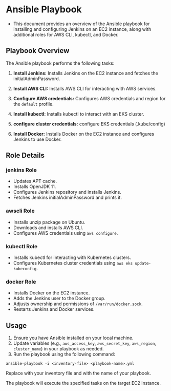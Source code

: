 # Ansible Playbook

- This document provides an overview of the Ansible playbook for installing and configuring Jenkins on an EC2 instance, along with additional roles for AWS CLI, kubectl, and Docker.

## Playbook Overview

The Ansible playbook performs the following tasks:

1. **Install Jenkins:** Installs Jenkins on the EC2 instance and fetches the initialAdminPassword.

2. **Install AWS CLI:** Installs AWS CLI for interacting with AWS services.

3. **Configure AWS credentials:** Configures AWS credentials and region for the `default` profile.

4. **Install kubectl:** Installs kubectl to interact with an EKS cluster.

5. **configure cluster credentials:** configure EKS credentials (.kube/config)

6. **Install Docker:** Installs Docker on the EC2 instance and configures Jenkins to use Docker.

## Role Details

### jenkins Role

- Updates APT cache.
- Installs OpenJDK 11.
- Configures Jenkins repository and installs Jenkins.
- Fetches Jenkins initialAdminPassword and prints it.

### awscli Role

- Installs unzip package on Ubuntu.
- Downloads and installs AWS CLI.
- Configures AWS credentials using `aws configure`.

### kubectl Role
- Installs kubectl for interacting with Kubernetes clusters.
- Configures Kubernetes cluster credentials using `aws eks update-kubeconfig`.

### docker Role

- Installs Docker on the EC2 instance.
- Adds the Jenkins user to the Docker group.
- Adjusts ownership and permissions of `/var/run/docker.sock`.
- Restarts Jenkins and Docker services.

## Usage

1. Ensure you have Ansible installed on your local machine.
2. Update variables (e.g., `aws_access_key`, `aws_secret_key`, `aws_region`, `cluster_name`) in your playbook as needed.
3. Run the playbook using the following command:

```
ansible-playbook -i <inventory-file> <playbook-name>.yml
```
Replace <inventory-file> with your inventory file and <playbook-name> with the name of your playbook.

The playbook will execute the specified tasks on the target EC2 instance.